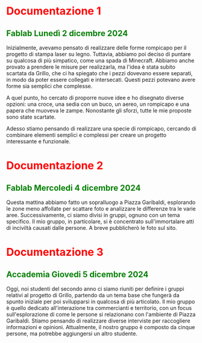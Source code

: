 # <font color="RED">Documentazione 1</font></li>
##  <font color="green">Fablab Lunedì 2 dicembre 2024</font></li>

Inizialmente, avevamo pensato di realizzare delle forme rompicapo per il progetto di stampa laser su legno. Tuttavia, abbiamo poi deciso di puntare su qualcosa di più simpatico, come una spada di Minecraft. Abbiamo anche provato a prendere le misure per realizzarla, ma l'idea è stata subito scartata da Grillo, che ci ha spiegato che i pezzi dovevano essere separati, in modo da poter essere collegati e intersecati. Questi pezzi potevano avere forme sia semplici che complesse.

A quel punto, ho cercato di proporre nuove idee e ho disegnato diverse opzioni: una croce, una sedia con un buco, un aereo, un rompicapo e una papera che muoveva le zampe. Nonostante gli sforzi, tutte le mie proposte sono state scartate.

Adesso stiamo pensando di realizzare una specie di rompicapo, cercando di combinare elementi semplici e complessi per creare un progetto interessante e funzionale.

# <font color="RED">Documentazione 2</font></li>
##  <font color="green">Fablab Mercoledi 4 dicembre 2024</font></li>
Questa mattina abbiamo fatto un sopralluogo a Piazza Garibaldi, esplorando le zone meno affollate per scattare foto e analizzare le differenze tra le varie aree. Successivamente, ci siamo divisi in gruppi, ognuno con un tema specifico. Il mio gruppo, in particolare, si è concentrato sull'immortalare atti di inciviltà causati dalle persone. A breve pubblicherò le foto sul sito.

# <font color="RED">Documentazione 3</font></li>
##  <font color="green">Accademia Giovedi 5 dicembre 2024</font></li>
Oggi, noi studenti del secondo anno ci siamo riuniti per definire i gruppi relativi al progetto di Grillo, partendo da un tema base che fungerà da spunto iniziale per poi svilupparsi in qualcosa di più articolato. Il mio gruppo è quello dedicato all'interazione tra commercianti e territorio, con un focus sull'esplorazione di come le persone si relazionano con l'ambiente di Piazza Garibaldi. Stiamo pensando di realizzare diverse interviste per raccogliere informazioni e opinioni. Attualmente, il nostro gruppo è composto da cinque persone, ma potrebbe aggiungersi un altro studente.
